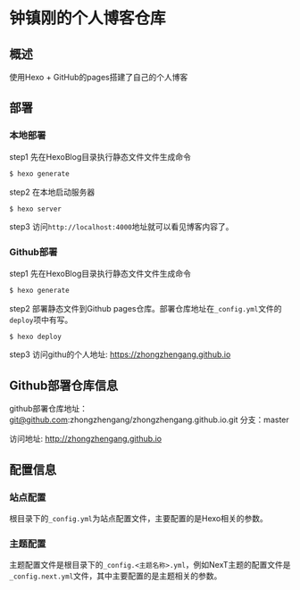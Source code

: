 # 钟镇刚的个人博客仓库

## 概述
使用Hexo + GitHub的pages搭建了自己的个人博客

## 部署

### 本地部署

step1 先在HexoBlog目录执行静态文件文件生成命令

```bash
$ hexo generate 
```

step2 在本地启动服务器

```bash
$ hexo server
```

step3 访问`http://localhost:4000`地址就可以看见博客内容了。

### Github部署

step1 先在HexoBlog目录执行静态文件文件生成命令

```bash
$ hexo generate 
```

step2 部署静态文件到Github pages仓库。部署仓库地址在`_config.yml`文件的`deploy`项中有写。

```bash
$ hexo deploy
```

step3 访问githu的个人地址: https://zhongzhengang.github.io



## Github部署仓库信息

github部署仓库地址：git@github.com:zhongzhengang/zhongzhengang.github.io.git 分支：master

访问地址: http://zhongzhengang.github.io



## 配置信息

### 站点配置

根目录下的`_config.yml`为站点配置文件，主要配置的是Hexo相关的参数。



### 主题配置

主题配置文件是根目录下的`_config.<主题名称>.yml`，例如NexT主题的配置文件是`_config.next.yml`文件，其中主要配置的是主题相关的参数。
